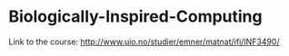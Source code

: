 # Biologically-Inspired-Computing

Link to the course: http://www.uio.no/studier/emner/matnat/ifi/INF3490/

